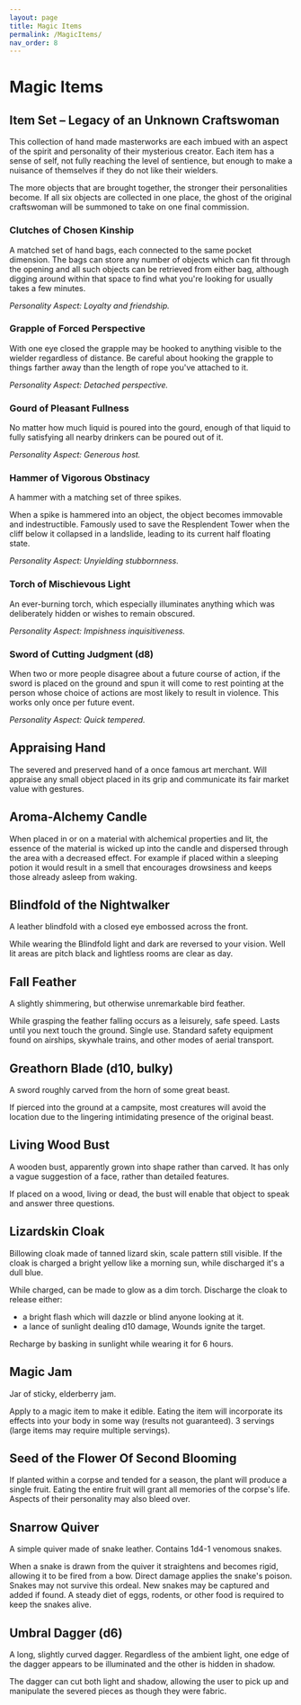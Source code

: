 ```yaml
---
layout: page
title: Magic Items
permalink: /MagicItems/
nav_order: 8
---
```


# Magic Items

## Item Set – Legacy of an Unknown Craftswoman

This collection of hand made masterworks are each imbued with an aspect of the spirit and personality of their mysterious creator. Each item has a sense of self, not fully reaching the level of sentience, but enough to make a nuisance of themselves if they do not like their wielders.

The more objects that are brought together, the stronger their personalities become. If all six objects are collected in one place, the ghost of the original craftswoman will be summoned to take on one final commission.

### Clutches of Chosen Kinship

A matched set of hand bags, each connected to the same pocket dimension. The bags can store any number of objects which can fit through the opening and all such objects can be retrieved from either bag, although digging around within that space to find what you're looking for usually takes a few minutes.

*Personality Aspect: Loyalty and friendship.*

### Grapple of Forced Perspective

With one eye closed the grapple may be hooked to anything visible to the wielder regardless of distance. Be careful about hooking the grapple to things farther away than the length of rope you've attached to it. 

*Personality Aspect: Detached perspective.*

### Gourd of Pleasant Fullness

No matter how much liquid is poured into the gourd, enough of that liquid to fully satisfying all nearby drinkers can be poured out of it.

*Personality Aspect: Generous host.* 

### Hammer of Vigorous Obstinacy

A hammer with a matching set of three spikes.

When a spike is hammered into an object, the object becomes immovable and indestructible.
Famously used to save the Resplendent Tower when the cliff below it collapsed in a landslide, leading to its current half floating state. 

*Personality Aspect: Unyielding stubbornness.*

### Torch of Mischievous Light

An ever-burning torch, which especially illuminates anything which was deliberately hidden or wishes to remain obscured.

*Personality Aspect: Impishness inquisitiveness.*

### Sword of Cutting Judgment (d8)

When two or more people disagree about a future course of action, if the sword is placed on the ground and spun it will come to rest pointing at the person whose choice of actions are most likely to result in violence. This works only once per future event.

*Personality Aspect: Quick tempered.*

## Appraising Hand

The severed and preserved hand of a once famous art merchant.
Will appraise any small object placed in its grip and communicate its fair market value with gestures.

## Aroma-Alchemy Candle

When placed in or on a material with alchemical properties and lit, the essence of the material is wicked up into the candle and dispersed through the area with a decreased effect. For example if placed within a sleeping potion it would result in a smell that encourages drowsiness and keeps those already asleep from waking. 

## Blindfold of the Nightwalker

A leather blindfold with a closed eye embossed across the front. 

While wearing the Blindfold light and dark are reversed to your vision. Well lit areas are pitch black and lightless rooms are clear as day.

## Fall Feather

A slightly shimmering, but otherwise unremarkable bird feather.

While grasping the feather falling occurs as a leisurely, safe speed. Lasts until you next touch the ground. Single use. Standard safety equipment found on airships, skywhale trains, and other modes of aerial transport.

## Greathorn Blade (d10, bulky)

A sword roughly carved from the horn of some great beast.

If pierced into the ground at a campsite, most creatures will avoid the location due to the lingering intimidating presence of the original beast. 

## Living Wood Bust

A wooden bust, apparently grown into shape rather than carved. It has only a vague suggestion of a face, rather than detailed features.

If placed on a wood, living or dead, the bust will enable that object to speak and answer three questions.

## Lizardskin Cloak

Billowing cloak made of tanned lizard skin, scale pattern still visible. If the cloak is charged a bright yellow like a morning sun, while discharged it's a dull blue.

While charged, can be made to glow as a dim torch. Discharge the cloak to release either:

* a bright flash which will dazzle or blind anyone looking at it.
* a lance of sunlight dealing d10 damage, Wounds ignite the target.

Recharge by basking in sunlight while wearing it for 6 hours. 

## Magic Jam

Jar of sticky, elderberry jam.

Apply to a magic item to make it edible. Eating the item will incorporate its effects into your body in some way (results not guaranteed). 3 servings (large items may require multiple servings).

## Seed of the Flower Of Second Blooming

If planted within a corpse and tended for a season, the plant will produce a single fruit. Eating the entire fruit will grant all memories of the corpse's life. Aspects of their personality may also bleed over.

## Snarrow Quiver

A simple quiver made of snake leather. Contains 1d4-1 venomous snakes.

When a snake is drawn from the quiver it straightens and becomes rigid, allowing it to be fired from a bow. Direct damage applies the snake's poison. Snakes may not survive this ordeal. New snakes may be captured and added if found. A steady diet of eggs, rodents, or other food is required to keep the snakes alive.

## Umbral Dagger (d6)

A long, slightly curved dagger. Regardless of the ambient light, one edge of the dagger appears to be illuminated and the other is hidden in shadow.

The dagger can cut both light and shadow, allowing the user to pick up and manipulate the severed pieces as though they were fabric.